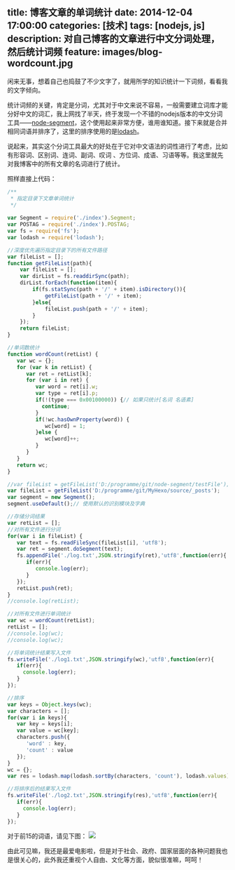 title: 博客文章的单词统计
date: 2014-12-04 17:00:00
categories: [技术]
tags: [nodejs, js]
description: 对自己博客的文章进行中文分词处理，然后统计词频
feature: images/blog-wordcount.jpg
---
闲来无事，想着自己也捣鼓了不少文字了，就用所学的知识统计一下词频，看看我的文字倾向。

统计词频的关键，肯定是分词，尤其对于中文来说不容易，一般需要建立词库才能分好中文的词汇，我上网找了半天，终于发现一个不错的nodejs版本的中文分词工具——[node-segment](https://github.com/leizongmin/node-segment)，这个使用起来非常方便，谁用谁知道。接下来就是合并相同词语并排序了，这里的排序使用的是[lodash](https://github.com/lodash/lodash)。

说起来，其实这个分词工具最大的好处在于它对中文语法的词性进行了考虑，<!--more-->比如有形容词、区别词、连词、副词、叹词 、方位词、成语、习语等等。我这里就先对我博客中的所有文章的名词进行了统计。

照样直接上代码：
``` javascript
/**
 * 指定目录下文章单词统计
 */
 
var Segment = require('./index').Segment;
var POSTAG = require('./index').POSTAG; 
var fs = require('fs');
var lodash = require('lodash');

//深度优先遍历指定目录下的所有文件路径
var fileList = [];
function getFileList(path){
    var fileList = [];
    var dirList = fs.readdirSync(path);
    dirList.forEach(function(item){
        if(fs.statSync(path + '/' + item).isDirectory()){
            getFileList(path + '/' + item);
        }else{
            fileList.push(path + '/' + item);
        }
    });
    return fileList;
}

//单词数统计
function wordCount(retList) {
   var wc = {};
   for (var k in retList) {
      var ret = retList[k];
      for (var i in ret) {
         var word = ret[i].w;
         var type = ret[i].p;
         if(!(type === 0x00100000)) {// 如果只统计[名词 名语素]
           continue;
         }
         if(!wc.hasOwnProperty(word)) {
            wc[word] = 1;
         }else {
            wc[word]++;
         }
      }
   }
   return wc;
}

//var fileList = getFileList('D:/programme/git/node-segment/testFile');
var fileList = getFileList('D:/programme/git/MyHexo/source/_posts');
var segment = new Segment();
segment.useDefault();// 使用默认的识别模块及字典

//存储分词结果
var retList = [];
//对所有文件进行分词
for(var i in fileList) {
   var text = fs.readFileSync(fileList[i], 'utf8');
   var ret = segment.doSegment(text);
   fs.appendFile('./log.txt',JSON.stringify(ret),'utf8',function(err){  
      if(err){  
         console.log(err);  
      }  
   });
   retList.push(ret);
}
//console.log(retList);

//对所有文件进行单词统计
var wc = wordCount(retList);
retList = [];
//console.log(wc);
//console.log(wc);

//将单词统计结果写入文件
fs.writeFile('./log1.txt',JSON.stringify(wc),'utf8',function(err){  
   if(err){  
     console.log(err);  
   }  
}); 

//排序
var keys = Object.keys(wc);
var characters = [];
for(var i in keys){
   var key = keys[i];
   var value = wc[key];
   characters.push({
      'word' : key,
      'count' : value
   });
}
wc = {};
var res = lodash.map(lodash.sortBy(characters, 'count'), lodash.values).reverse();

//将排序后的结果写入文件
fs.writeFile('./log2.txt',JSON.stringify(res),'utf8',function(err){  
   if(err){  
     console.log(err);  
   }  
});
```

对于前15的词语，请见下图：
![](http://luckypeng.qiniudn.com/blog_wordcount.png)

由此可见嘛，我还是最爱电影啦，但是对于社会、政府、国家层面的各种问题我也是很关心的，此外我还重视个人自由、文化等方面，貌似很准嘛，呵呵！
